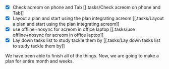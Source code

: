 - [x] Check acreom on phone and Tab [[.tasks/Check acreom on phone and Tab]]
- [x] Layout a plan and start using the plan integrating acreom [[.tasks/Layout a plan and start using the plan integrating acreom]]
- [x] use offline+nosync for acreom in office laptop [[.tasks/use offline+nosync for acreom in office laptop]]
- [x] Lay down tasks list to study tackle them by [[.tasks/Lay down tasks list to study tackle them by]]

We have been able to finish all of the things.
Now, we are going to make a plan for entire month and weeks.


